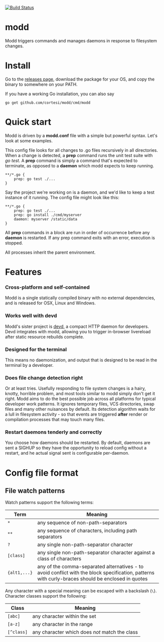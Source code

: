 [![Build Status](https://drone.io/github.com/cortesi/modd/status.png)](https://drone.io/github.com/cortesi/modd/latest)

# modd

Modd triggers commands and manages daemons in response to filesystem changes.

# Install

Go to the [releases page](https://github.com/cortesi/modd/releases/latest),
download the package for your OS, and copy the binary to somewhere on your
PATH.

If you have a working Go installation, you can also say

    go get github.com/cortesi/modd/cmd/modd


# Quick start

Modd is driven by a **modd.conf** file with a simple but powerful syntax. Let's look at some examples.

This config file looks for all changes to .go files recursively in all
directories. When a change is detected, a **prep** command runs the unit test
suite with *go test*. A **prep** command is simply a command that's expected to
terminate, as opposed to a **daemon** which modd expects to keep running.

```
**/*.go {
    prep: go test ./...
}
```

Say the project we're working on is a daemon, and we'd like to keep a test instance of it running. The config file might look like this:

```
**/*.go {
    prep: go test ./...
    prep: go install ./cmd/myserver
    daemon: myserver /static/data
}
```

All **prep** commands in a block are run in order of occurrence before any
**daemon** is restarted. If any prep command exits with an error, execution is
stopped.

All processes inherit the parent environment.


# Features

### Cross-platform and self-contained

Modd is a single statically compiled binary with no external dependencies, and
is released for OSX, Linux and Windows.


### Works well with devd

Modd's sister project is [devd](https://github.com/cortesi/devd), a compact HTTP daemon for developers. Devd integrates with modd, allowing you to trigger in-browser livereload after static resource rebuilds complete.

### Designed for the terminal

This means no daemonization, and output that is designed to be read in the
terminal by a developer.


### Does file change detection right

Or at least tries. Usefully responding to file system changes is a hairy,
knotty, horrible problem, and most tools similar to modd simply don't get it
right. Modd aims to do the best possible job across all platforms for typical
developer work patterns. It ignores temporary files, VCS directories, swap
files and many other nuisances by default. Its detection algorithm waits for a
lull in filesystem activity - so that events are triggered **after** render or
compilation processes that may touch many files.


### Restart daemons tenderly and correctly

You choose how daemons should be restarted. By default, daemons are sent a
SIGHUP so they have the opportunity to reload config without a restart, and he
actual signal sent is configurable per-daemon.



# Config file format




## File watch patterns

Watch patterns support the following terms:

Term          | Meaning
------------- | -------
`*`           | any sequence of non-path-separators
`**`          | any sequence of characters, including path separators
`?`           | any single non-path-separator character
`[class]`     | any single non-path-separator character against a class of characters
`{alt1,...}`  | any of the comma-separated alternatives - to avoid conflict with the block specification, patterns with curly-braces should be enclosed in quotes

Any character with a special meaning can be escaped with a backslash (`\`). Character classes support the following:

Class      | Meaning
---------- | -------
`[abc]`    | any character within the set
`[a-z]`    | any character in the range
`[^class]` | any character which does *not* match the class
